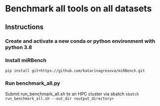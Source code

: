 # Benchmark all tools on all datasets

## Instructions

### Create and activate a new conda or python environment with python 3.8

### Install miRBench
`pip install git+https://github.com/katarinagresova/miRBench.git`

### Run benchmark_all.py
Submit run_benchmark_all.sh to an HPC cluster via sbatch
`sbatch run_benchmark_all.sh --out_dir <output_directory>` 


